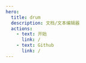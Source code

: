 ```yaml
---
hero:
  title: drum
  description: 文档/文本编辑器
  actions:
    - text: 开始
      link: /
    - text: Github
      link: /
---
```


